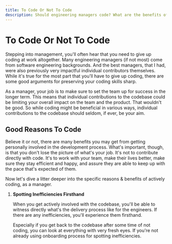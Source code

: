 ```yaml
---
title: To Code Or Not To Code
description: Should engineering managers code? What are the benefits of coding? What are the downsides? How to balance coding with other responsibilities?
---
```


# To Code Or Not To Code

Stepping into management, you'll often hear that you need to give up coding at work altogether. Many engineering managers (if not most) come from software engineering backgrounds. And the best managers, that I had, were also previously very impactful individual contributors themselves. While it's true for the most part that you'll have to give up coding, there are some good arguments for preserving your coding skills sharp.

As a manager, your job is to make sure to set the team up for success in the longer term. This means that individual contributions to the codebase could be limiting your overall impact on the team and the product. That wouldn't be good. So while coding might be beneficial in various ways, individual contributions to the codebase should seldom, if ever, be your aim.

## Good Reasons To Code

Believe it or not, there are many benefits you may get from getting personally involved in the development process. What's important, though, is that you don't lose the picture of what's your job. It's not to contribute directly with code. It's to work with your team, make their lives better, make sure they stay efficient and happy, and assure they are able to keep up with the pace that's expected of them.

Now let's dive a litter deeper into the specific reasons & benefits of actively coding, as a manager.

1. **Spotting Inefficiencies Firsthand**

   When you get actively involved with the codebase, you'll be able to witness directly what's the delivery process like for the engineers. If there are any inefficiencies, you'll experience them firsthand.

   Especially if you get back to the codebase after some time of not coding, you can look at everything with very fresh eyes. If you're not already using onboarding process for spotting inefficiencies.
